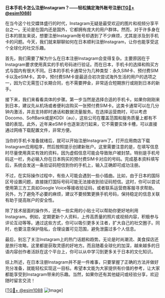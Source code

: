 **日本手机卡怎么注册Instagram？——轻松搞定海外账号注册[[TG💪+ @esim1088](https://t.me/s/esim1088)]**

在当今这个社交媒体盛行的时代，Instagram无疑是最受欢迎的图片和视频分享平台之一。无论是在国内还是国外，它都拥有庞大的用户群体。然而，对于许多身在日本的朋友来说，想要注册Instagram账号却遇到了不少麻烦，尤其是涉及到手机卡的问题。今天，我们就来聊聊如何在日本顺利注册Instagram，让你也能享受这个全球化的社交乐趣。

首先，我们需要了解为什么在日本注册Instagram会变得复杂。主要原因在于Instagram要求使用真实的手机号码进行验证。而在日本，手机卡的选择和购买方式与国内有很大不同。日本的手机卡通常分为几种类型：永久SIM卡、预付费SIM卡以及eSIM卡。其中，预付费SIM卡是最适合初次尝试海外生活的用户的选项之一，因为它无需签订长期合同，也不需要押金，非常适合短期旅行或刚到日本的新手。

接下来，我们来看看具体的步骤。第一步当然是选择合适的手机卡。如果你刚刚来到日本，建议先从机场或者便利店购买一张预付费SIM卡。这类卡通常可以在几分钟内激活，并且支持即时通话和数据流量服务。在选择运营商时，可以考虑Docomo、SoftBank或是KDDI（au），这些公司在覆盖范围和服务质量上都有不错的表现。此外，近年来eSIM卡也逐渐流行起来，它不需要实体卡槽，可以直接通过网络下载配置文件，非常方便。

当你的手机卡准备就绪后，就可以开始注册Instagram了。打开应用商店下载Instagram应用程序，然后按照提示创建新账户。这里需要注意的是，在填写信息时尽量使用真实有效的资料，因为虚假信息可能会导致账户被封禁。特别是手机号码这一栏，务必输入你在日本购买的预付费SIM卡对应的号码。完成基本资料填写后，系统会发送一条验证码短信到你的手机上，输入正确即可成功注册。

不过，在实际操作过程中，有些人可能会遇到一些小插曲。比如，由于日本的国际区号设置问题，直接拨打国际号码可能无法接收到验证码短信。这时，你可以尝试使用第三方工具如Google Voice等接收验证码，或者联系运营商客服寻求帮助。另外，为了避免不必要的麻烦，建议不要频繁更换手机号码，保持稳定的信息关联有助于提高账户的安全性。

除了技术层面的操作外，还有一些实用的小贴士可以帮助你更好地利用Instagram。例如，定期更新个人资料，上传高质量的照片或视频内容，积极参与评论互动等等。通过这些方式，你可以吸引更多关注者，扩大自己的社交圈子。同时，也要注意保护隐私，合理设置可见范围，避免泄露过多个人信息。

最后，别忘了关注Instagram上的热门话题和趋势。无论是时尚潮流、美食探店还是旅行攻略，这里都是获取灵感的好地方。而且随着全球化的加深，越来越多的日语内容创作者活跃在这个平台上，你可以从中学习到更多关于日本的文化知识。

综上所述，在日本注册Instagram并不是一件难事，只要掌握了正确的方法并做好充分准备，就能轻松实现这一目标。希望本文能为大家提供有价值的参考，让大家都能享受到Instagram带来的乐趣。当然，如果你还有其他疑问或经验分享，欢迎随时留言交流！

[[TG💪+ @esim1088](https://t.me/s/esim1088) ![Image](https://i.postimg.cc/4NQfJmqS/Snipaste-2025-05-13-00-14-12.png)]
